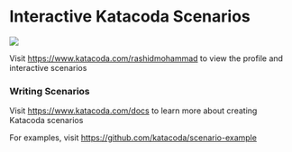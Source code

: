 # Interactive Katacoda Scenarios

[![](http://shields.katacoda.com/katacoda/rashidmohammad/count.svg)](https://www.katacoda.com/rashidmohammad "Get your profile on Katacoda.com")

Visit https://www.katacoda.com/rashidmohammad to view the profile and interactive scenarios

### Writing Scenarios
Visit https://www.katacoda.com/docs to learn more about creating Katacoda scenarios

For examples, visit https://github.com/katacoda/scenario-example
